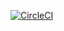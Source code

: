 [![CircleCI](https://circleci.com/gh/aiwsolutions/aiws-elm.svg?style=svg)](https://circleci.com/gh/aiwsolutions/aiws-elm)